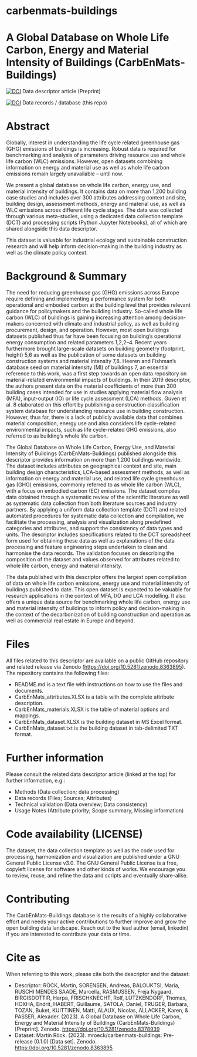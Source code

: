 # carbenmats-buildings

# A Global Database on Whole Life Carbon, Energy and Material Intensity of Buildings (CarbEnMats-Buildings)

[![DOI](https://zenodo.org/badge/DOI/10.5281/zenodo.8378939.svg)](https://doi.org/10.5281/zenodo.8378939) Data descriptor article (Preprint)

[![DOI](https://zenodo.org/badge/DOI/10.5281/zenodo.8363895.svg)](https://doi.org/10.5281/zenodo.8363895) Data records / database (this repo)


# Abstract
Globally, interest in understanding the life cycle related greenhouse gas (GHG) emissions of buildings is increasing. Robust data is required for benchmarking and analysis of parameters driving resource use and whole life carbon (WLC) emissions. However, open datasets combining information on energy and material use as well as whole life carbon emissions remain largely unavailable – until now.

We present a global database on whole life carbon, energy use, and material intensity of buildings. It contains data on more than 1,200 building case studies and includes over 300 attributes addressing context and site, building design, assessment methods, energy and material use, as well as WLC emissions across different life cycle stages. The data was collected through various meta-studies, using a dedicated data collection template (DCT) and processing scripts (Python Jupyter Notebooks), all of which are shared alongside this data descriptor.

This dataset is valuable for industrial ecology and sustainable construction research and will help inform decision-making in the building industry as well as the climate policy context.

# Background & Summary
The need for reducing greenhouse gas (GHG) emissions across Europe require defining and implementing a performance system for both operational and embodied carbon at the building level that provides relevant guidance for policymakers and the building industry. So-called whole life carbon (WLC) of buildings is gaining increasing attention among decision-makers concerned with climate and industrial policy, as well as building procurement, design, and operation. However, most open buildings datasets published thus far have been focusing on building’s operational energy consumption and related parameters 1,2,2–4. Recent years furthermore brought large-scale datasets on building geometry (footprint, height) 5,6 as well as the publication of some datasets on building construction systems and material intensity 7,8. Heeren and Fishman’s database seed on material intensity (MI) of buildings 7, an essential reference to this work, was a first step towards an open data repository on material-related environmental impacts of buildings. In their 2019 descriptor, the authors present data on the material coefficients of more than 300 building cases intended for use in studies applying material flow analysis (MFA), input-output (IO) or life cycle assessment (LCA) methods. Guven et al. 8 elaborated on this effort by publishing a construction classification system database for understanding resource use in building construction. However, thus far, there is a lack of publicly available data that combines material composition, energy use and also considers life cycle-related environmental impacts, such as life cycle-related GHG emissions, also referred to as building’s whole life carbon.

The Global Database on Whole Life Carbon, Energy Use, and Material Intensity of Buildings (CarbEnMats-Buildings) published alongside this descriptor provides information on more than 1,200 buildings worldwide. The dataset includes attributes on geographical context and site, main building design characteristics, LCA-based assessment methods, as well as information on energy and material use, and related life cycle greenhouse gas (GHG) emissions, commonly referred to as whole life carbon (WLC), with a focus on embodied carbon (EC) emissions. The dataset compiles data obtained through a systematic review of the scientific literature as well as systematic data collection from both literature sources and industry partners. By applying a uniform data collection template (DCT) and related automated procedures for systematic data collection and compilation, we facilitate the processing, analysis and visualization along predefined categories and attributes, and support the consistency of data types and units. The descriptor includes specifications related to the DCT spreadsheet form used for obtaining these data as well as explanations of the data processing and feature engineering steps undertaken to clean and harmonise the data records. The validation focuses on describing the composition of the dataset and values observed for attributes related to whole life carbon, energy and material intensity.

The data published with this descriptor offers the largest open compilation of data on whole life carbon emissions, energy use and material intensity of buildings published to date. This open dataset is expected to be valuable for research applications in the context of MFA, I/O and LCA modelling. It also offers a unique data source for benchmarking whole life carbon, energy use and material intensity of buildings to inform policy and decision-making in the context of the decarbonization of building construction and operation as well as commercial real estate in Europe and beyond.

# Files
All files related to this descriptor are available on a public GitHub repository and related release via Zenodo (https://doi.org/10.5281/zenodo.8363895). The repository contains the following files:
* README.md is a text file with instructions on how to use the files and documents.
* CarbEnMats_attributes.XLSX is a table with the complete attribute description.
* CarbEnMats_materials.XLSX is the table of material options and mappings.
* CarbEnMats_dataset.XLSX is the building dataset in MS Excel format.
* CarbEnMats_dataset.txt is the building dataset in tab-delimited TXT format.

# Further information
Please consult the related data descriptor article (linked at the top) for further information, e.g.:
* Methods (Data collection; data processing)
* Data records (Files; Sources; Attributes)
* Technical validation (Data overview; Data consistency)
* Usage Notes (Attribute priority; Scope summary, Missing information)

# Code availability (LICENSE)
The dataset, the data collection template as well as the code used for processing, harmonization and visualization are published under a GNU General Public License v3.0. The GNU General Public License is a free, copyleft license for software and other kinds of works. We encourage you to review, reuse, and refine the data and scripts and eventually share-alike.

# Contributing
The CarbEnMats-Buildings database is the results of a highly collaborative effort and needs your active contributions to further improve and grow the open building data landscape. Reach out to the lead author (email, linkedin) if you are interested to contribute your data or time. 

# Cite as
When referring to this work, please cite both the descriptor and the dataset:
* Descriptor: RÖCK, Martin, SORENSEN, Andreas, BALOUKTSI, Maria, RUSCHI MENDES SAADE, Marcella, RASMUSSEN, Freja Nygaard, BIRGISDOTTIR, Harpa, FRISCHKNECHT, Rolf, LÜTZKENDORF, Thomas, HOXHA, Endrit, HABERT, Guillaume, SATOLA, Daniel, TRUGER, Barbara, TOZAN, Buket, KUITTINEN, Matti, ALAUX, Nicolas, ALLACKER, Karen, & PASSER, Alexader. (2023). A Global Database on Whole Life Carbon, Energy and Material Intensity of Buildings (CarbEnMats-Buildings) [Preprint]. Zenodo. https://doi.org/10.5281/zenodo.8378939
* Dataset: Martin Röck. (2023). mroeck/carbenmats-buildings: Pre-release (0.1.0) [Data set]. Zenodo. https://doi.org/10.5281/zenodo.8363895
